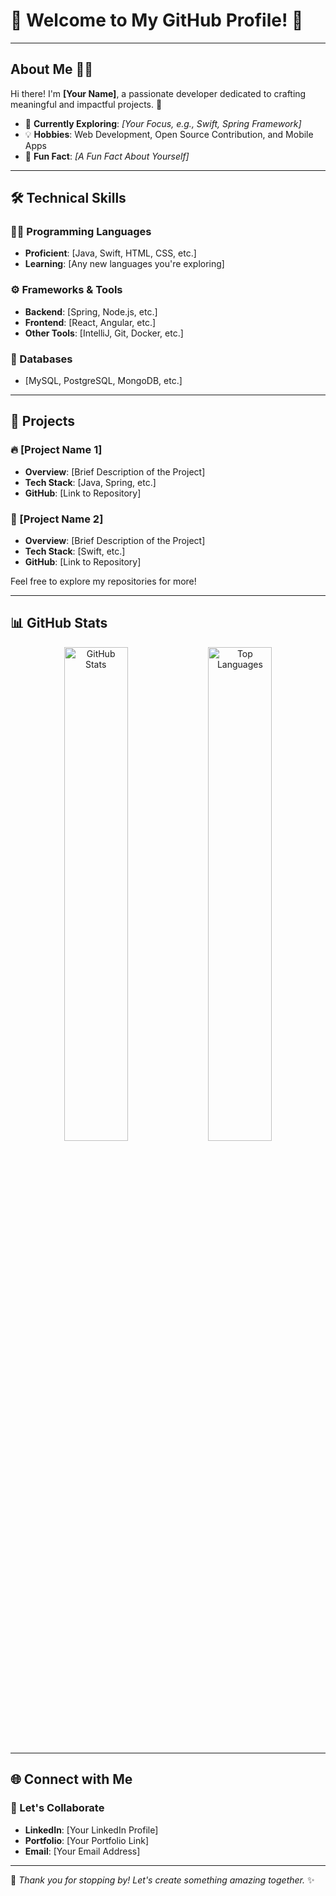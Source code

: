 # 🌟 Welcome to My GitHub Profile! 👋

---

## About Me 🧑‍💻
Hi there! I'm **[Your Name]**, a passionate developer dedicated to crafting meaningful and impactful projects. 🚀

- 🌱 **Currently Exploring**: *[Your Focus, e.g., Swift, Spring Framework]*
- 💡 **Hobbies**: Web Development, Open Source Contribution, and Mobile Apps
- 🌟 **Fun Fact**: *[A Fun Fact About Yourself]*

---

## 🛠️ Technical Skills

### 👨‍💻 Programming Languages
- **Proficient**: [Java, Swift, HTML, CSS, etc.]
- **Learning**: [Any new languages you're exploring]

### ⚙️ Frameworks & Tools
- **Backend**: [Spring, Node.js, etc.]
- **Frontend**: [React, Angular, etc.]
- **Other Tools**: [IntelliJ, Git, Docker, etc.]

### 💾 Databases
- [MySQL, PostgreSQL, MongoDB, etc.]

---

## 🚀 Projects

### 🔥 [Project Name 1]
- **Overview**: [Brief Description of the Project]
- **Tech Stack**: [Java, Spring, etc.]
- **GitHub**: [Link to Repository]

### 🌟 [Project Name 2]
- **Overview**: [Brief Description of the Project]
- **Tech Stack**: [Swift, etc.]
- **GitHub**: [Link to Repository]

Feel free to explore my repositories for more!

---

## 📊 GitHub Stats
<div align="center">
  <img src="https://github-readme-stats.vercel.app/api?username=YourGitHubUsername&show_icons=true&theme=radical" alt="GitHub Stats" width="45%"/>
  <img src="https://github-readme-stats.vercel.app/api/top-langs/?username=YourGitHubUsername&layout=compact&theme=radical" alt="Top Languages" width="45%"/>
</div>

---

## 🌐 Connect with Me

### 🤝 Let's Collaborate
- **LinkedIn**: [Your LinkedIn Profile]
- **Portfolio**: [Your Portfolio Link]
- **Email**: [Your Email Address]

---

💖 _Thank you for stopping by! Let's create something amazing together._ ✨
